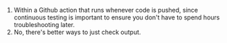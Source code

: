 1. Within a Github action that runs whenever code is pushed, since continuous testing is important to ensure you don't have to spend hours troubleshooting later.
2. No, there's better ways to just check output.
